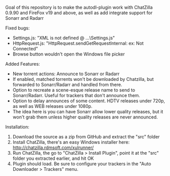 Goal of this repository is to make the autodl-plugin work with ChatZilla 0.9.90 and FireFox v19 and above, as well as add integrate support for Sonarr and Radarr

Fixed bugs:

- Settings.js: "XML is not defined @ ...\Settings.js"
- HttpRequest.js: "HttpRequest.sendGetRequestInternal: ex: Not Connected"
- Browse button wouldn't open the Windows file picker

Added Features:

- New torrent actions: Announce to Sonarr or Radarr
- If enabled, matched torrents won't be downloaded by Chatzilla, but forwarded to Sonarr/Radarr and handled from there.
- Option to recreate a scene-esque release name to send to Sonarr/Radarr. Useful for trackers that don't announce them.
- Option to delay announces of some content. HDTV releases under 720p, as well as WEB releases under 1080p.
- The idea here is you can have Sonarr allow lower quality releases, but it won't grab them unless higher quality releases are never announced.

Installation:

1. Download the source as a zip from GitHub and extract the "src" folder
2. Install ChatZilla, there's an easy Windows installer here: http://chatzilla.rdmsoft.com/xulrunner/
3. Run ChatZilla, the go to "ChatZilla > Install Plugin", point it at the "src" folder you extracted earlier, and hit OK
4. Plugin should load. Be sure to configure your trackers in the "Auto Downloader > Trackers" menu.